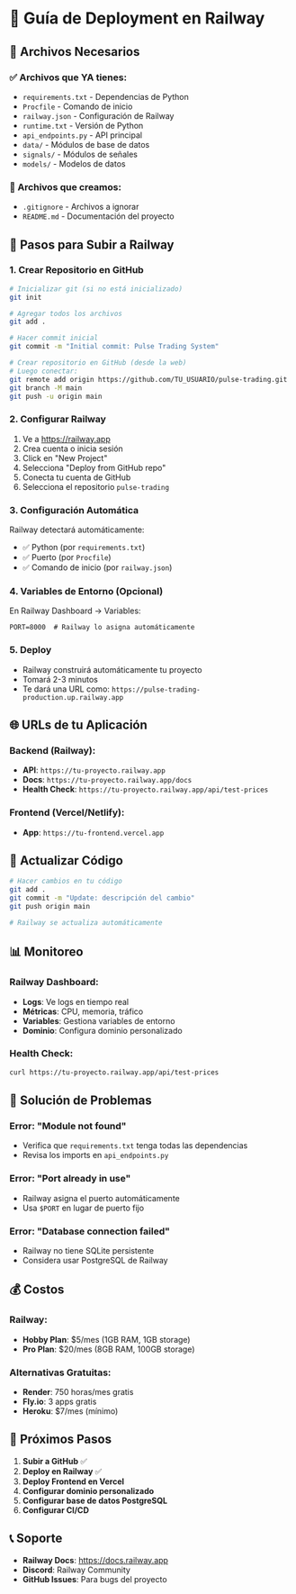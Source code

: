 # 🚀 Guía de Deployment en Railway

## 📁 Archivos Necesarios

### ✅ Archivos que YA tienes:
- `requirements.txt` - Dependencias de Python
- `Procfile` - Comando de inicio
- `railway.json` - Configuración de Railway
- `runtime.txt` - Versión de Python
- `api_endpoints.py` - API principal
- `data/` - Módulos de base de datos
- `signals/` - Módulos de señales
- `models/` - Modelos de datos

### 📝 Archivos que creamos:
- `.gitignore` - Archivos a ignorar
- `README.md` - Documentación del proyecto

## 🔧 Pasos para Subir a Railway

### 1. **Crear Repositorio en GitHub**
```bash
# Inicializar git (si no está inicializado)
git init

# Agregar todos los archivos
git add .

# Hacer commit inicial
git commit -m "Initial commit: Pulse Trading System"

# Crear repositorio en GitHub (desde la web)
# Luego conectar:
git remote add origin https://github.com/TU_USUARIO/pulse-trading.git
git branch -M main
git push -u origin main
```

### 2. **Configurar Railway**
1. Ve a https://railway.app
2. Crea cuenta o inicia sesión
3. Click en "New Project"
4. Selecciona "Deploy from GitHub repo"
5. Conecta tu cuenta de GitHub
6. Selecciona el repositorio `pulse-trading`

### 3. **Configuración Automática**
Railway detectará automáticamente:
- ✅ Python (por `requirements.txt`)
- ✅ Puerto (por `Procfile`)
- ✅ Comando de inicio (por `railway.json`)

### 4. **Variables de Entorno (Opcional)**
En Railway Dashboard → Variables:
```
PORT=8000  # Railway lo asigna automáticamente
```

### 5. **Deploy**
- Railway construirá automáticamente tu proyecto
- Tomará 2-3 minutos
- Te dará una URL como: `https://pulse-trading-production.up.railway.app`

## 🌐 URLs de tu Aplicación

### Backend (Railway):
- **API**: `https://tu-proyecto.railway.app`
- **Docs**: `https://tu-proyecto.railway.app/docs`
- **Health Check**: `https://tu-proyecto.railway.app/api/test-prices`

### Frontend (Vercel/Netlify):
- **App**: `https://tu-frontend.vercel.app`

## 🔄 Actualizar Código

```bash
# Hacer cambios en tu código
git add .
git commit -m "Update: descripción del cambio"
git push origin main

# Railway se actualiza automáticamente
```

## 📊 Monitoreo

### Railway Dashboard:
- **Logs**: Ve logs en tiempo real
- **Métricas**: CPU, memoria, tráfico
- **Variables**: Gestiona variables de entorno
- **Dominio**: Configura dominio personalizado

### Health Check:
```bash
curl https://tu-proyecto.railway.app/api/test-prices
```

## 🚨 Solución de Problemas

### Error: "Module not found"
- Verifica que `requirements.txt` tenga todas las dependencias
- Revisa los imports en `api_endpoints.py`

### Error: "Port already in use"
- Railway asigna el puerto automáticamente
- Usa `$PORT` en lugar de puerto fijo

### Error: "Database connection failed"
- Railway no tiene SQLite persistente
- Considera usar PostgreSQL de Railway

## 💰 Costos

### Railway:
- **Hobby Plan**: $5/mes (1GB RAM, 1GB storage)
- **Pro Plan**: $20/mes (8GB RAM, 100GB storage)

### Alternativas Gratuitas:
- **Render**: 750 horas/mes gratis
- **Fly.io**: 3 apps gratis
- **Heroku**: $7/mes (mínimo)

## 🎯 Próximos Pasos

1. **Subir a GitHub** ✅
2. **Deploy en Railway** ✅
3. **Deploy Frontend en Vercel**
4. **Configurar dominio personalizado**
5. **Configurar base de datos PostgreSQL**
6. **Configurar CI/CD**

## 📞 Soporte

- **Railway Docs**: https://docs.railway.app
- **Discord**: Railway Community
- **GitHub Issues**: Para bugs del proyecto
